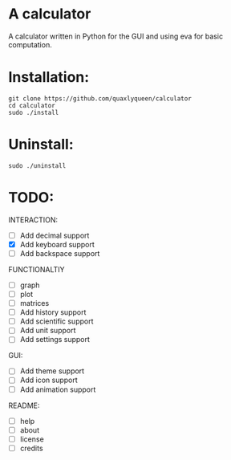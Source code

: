 # A calculator
A calculator written in Python for the GUI and using eva for basic computation.

# Installation:
`git clone https://github.com/quaxlyqueen/calculator`<br>
`cd calculator`<br>
`sudo ./install`<br>

# Uninstall:
`sudo ./uninstall`<br>

# TODO:
INTERACTION:
- [ ] Add decimal support
- [x] Add keyboard support
- [ ] Add backspace support

FUNCTIONALTIY
- [ ] graph 
- [ ] plot 
- [ ] matrices
- [ ] Add history support
- [ ] Add scientific support
- [ ] Add unit support
- [ ] Add settings support

GUI:
- [ ] Add theme support
- [ ] Add icon support
- [ ] Add animation support

README:
- [ ] help 
- [ ] about
- [ ] license 
- [ ] credits 
